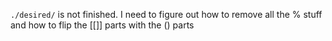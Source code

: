 `./desired/` is not finished. I need to figure out how to remove all the % stuff and how to flip the [[]] parts with the () parts